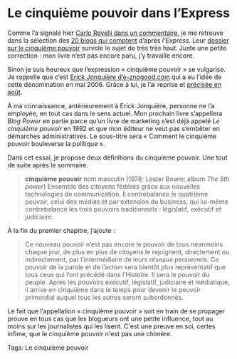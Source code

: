 # Le cinquième pouvoir dans l&#8217;Express

Comme l’a signalé hier [Carlo Revelli dans un commentaire](http://blog.tcrouzet.com/2006/12/07/la-fracture-numerique/#comment-3910), je me retrouve dans la sélection des [20 blogs qui comptent](http://www.lexpress.fr/info/high-tech/dossier/websphere/dossier.asp?ida=454354) d’après *l’Express*. Leur [dossier sur le cinquième pouvoir](http://www.lexpress.fr/info/high-tech/dossier/websphere/dossier.asp?ida=454336) survole le sujet de très très haut. Juste une petite correction : mon livre n’est pas encore paru, j’y travaille encore.

Sinon je suis heureux que l’expression « cinquième pouvoir » se vulgarise. Je rappelle que c’est [Erick Jonquière d’e-znogood.com](http://eznogood.blogspot.com/2006/05/web-20-le-cinquime-pouvoir.html) qui a eu l’idée de cette dénomination en mai 2006. Grâce à lui, je l’ai reprise et [précisée en août](http://blog.tcrouzet.com/2006/08/22/le-cinquieme-pouvoir/).

À ma connaissance, antérieurement à Erick Jonquière, personne ne l’a employée, en tout cas dans le sens actuel. Mon prochain livre s’appellera *Blog Power* en partie parce qu’un livre de marketing s’est déjà appelé *Le cinquième pouvoir* en 1992 et que mon éditeur ne veut pas s’embêter en démarches administratives. Le sous-titre sera « Comment le cinquième pouvoir bouleverse la politique ».

Dans cet essai, je propose deux définitions du cinquième pouvoir. Une tout de suite après le sommaire.

> **cinquième pouvoir** nom masculin (1978; Lester Bowie; album *The 5th power*) Ensemble des citoyens fédérés grâce aux nouvelles technologies de communication. Il contrebalance le quatrième pouvoir, celui des médias et par extension du business, qui lui-même contrebalance les trois pouvoirs traditionnels : législatif, exécutif et judiciaire.

À la fin du premier chapitre, j’ajoute :

> Ce nouveau pouvoir n’est pas encore le pouvoir de tous néanmoins chaque jour, de plus en plus de citoyens le rejoignent, directement ou indirectement, par l’intermédiaire de leurs réseaux personnels. Ce pouvoir de la parole et de l’action sera bientôt plus représentatif que tous ceux qui l’ont précédé dans l’Histoire. Il sera le pouvoir du peuple. Après les pouvoirs exécutif, législatif, judiciaire et médiatique, il arrive en cinquième dans le temps pour devenir le pouvoir primordial auquel tous les autres seront subordonnés.

Le fait que l’appellation « cinquième pouvoir » soit en train de se propager prouve en tous cas que les blogueurs ont une petite influence, tout au moins sur les journalistes qui les lisent. C'est une preuve en soi, certes infime, que le cinquième pouvoir n'est pas une chimère.

Tags: Le cinquième pouvoir